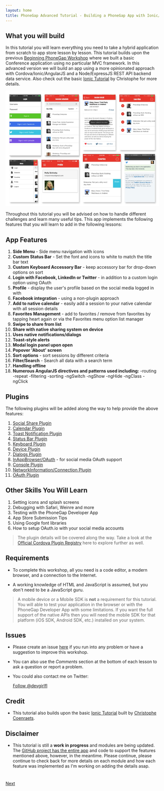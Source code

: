 ```yaml
---
layout: home
title: PhoneGap Advanced Tutorial - Building a PhoneGap App with Ionic/AngularJS+NodeJS+ExpressJS
---
```


## What you will build
In this tutorial you will learn everything you need to take a hybrid application from scratch to app store lesson by lesson.
This tutorial builds upon the previous [Beginning PhoneGap Workshop](hollyschinsky.github.io/phonegap-workshop/) where we built a basic 
Conference application using no particular MVC framework. In this advanced version we will build an app using a more opinionated approach 
with Cordova/Ionic/AngularJS and a Node/ExpressJS REST API backend data service. Also check out the basic [Ionic Tutorial](ccoenraets.github.io/ionic-tutorial)
by Christophe for more details. 

![](images/app/app-overview.jpg)

Throughout this tutorial you will be advised on how to handle different challenges and learn many useful tips. This app implements the 
following features that you will learn to add in the following lessons: 

## App Features 
1. **Side Menu** - Side menu navigation with icons
2. **Custom Status Bar** - Set the font and icons to white to match the title bar text
3. **Custom Keyboard Accessory Bar** - keep accessory bar for drop-down options on sort
4. **Login with Facebook, LinkedIn or Twitter** - in addition to a custom login option using OAuth
5. **Profile** - display the user's profile based on the social media logged in with
6. **Facebook integration** - using a non-plugin approach
7. **Add to native calendar** - easily add a session to your native calendar with all session details
8. **Favorites Management** - add to favorites / remove from favorites by tapping heart again or via the Favorites menu option list manager
9. **Swipe to share from list**
10. **Share with native sharing system on device**
11. **Uses native notifications/dialogs**
12. **Toast-style alerts**
13. **Modal login panel upon open**
14. **Popover 'About' screen**
15. **Sort options** - sort sessions by different criteria
16. **Filter/Search** - Search all data with a search term
17. **Handling offline**
17. **Numerous AngularJS directives and patterns used including:**
    -routing
    -repeat
    -filtering
    -sorting
    -ngSwitch
    -ngShow
    -ngHide
    -ngClass
    -ngClick    
 
## Plugins
The following plugins will be added along the way to help provide the above features:

1. [Social Share Plugin](https://github.com/EddyVerbruggen/SocialSharing-PhoneGap-Plugin/) 
2. [Calendar Plugin](https://github.com/EddyVerbruggen/Calendar-PhoneGap-Plugin.git)
3. [Toast Notification Plugin](https://github.com/EddyVerbruggen/Toast-PhoneGap-Plugin)
4. [Status Bar Plugin](https://github.com/apache/cordova-plugin-statusbar)
5. [Keyboard Plugin](https://github.com/driftyco/ionic-plugins-keyboard)
6. [Device Plugin](https://github.com/apache/cordova-plugin-device)
7. [Dialogs Plugin](https://github.com/apache/cordova-plugin-dialogs)
8. [InAppBrowser/OAuth](https://github.com/oauth-io/oauth-phonegap) - for social media OAuth support 
9. [Console Plugin](https://github.com/apache/cordova-plugin-console)
10. [NetworkInformation/Connection Plugin](https://github.com/apache/cordova-plugin-network-information)
11. [OAuth Plugin](https://github.com/oauth-io/oauth-phonegap)

## Other Skills You Will Learn
1. Setting icons and splash screens
2. Debugging with Safari, Weinre and more
3. Testing with the PhoneGap Developer App
4. App Store Submission Tips
5. Using Google font libraries
6. How to setup OAuth.io with your social media accounts

>The plugin details will be covered along the way. Take a look at the [Official Cordova Plugin Registry](http://plugins.cordova.io) here to explore further as well. 

## Requirements

- To complete this workshop, all you need is a code editor, a modern browser, and a connection to the Internet.

- A working knowledge of HTML and JavaScript is assumed, but you don't need to be a JavaScript guru.

>A mobile device or a Mobile SDK is **not** a requirement for this tutorial. You will able to test your application in the browser or with the PhoneGap Developer App with some limitations. If you want the full support of the native APIs then you will need the mobile SDK for that platform (iOS SDK, Android SDK, etc.) installed on your system. 


## Issues

- Please create an issue [here](https://github.com/hollyschinsky/ConferenceTracker/issues) if you run
into any problem or have a suggestion to improve this workshop.

- You can also use the *Comments* section at the bottom of each lesson to ask a question or report a problem.

- You could also contact me on Twitter:

    <a href="https://twitter.com/devgirlfl" class="twitter-follow-button" data-show-count="true" 
    data-size="large" data-lang="en">Follow 
    @devgirlfl</a>
    <script>!function(d,s,id){var js,fjs=d.getElementsByTagName(s)[0];if(!d.getElementById(id)){js=d.createElement(s);js.id=id;js.src="//platform.twitter.com/widgets.js";fjs.parentNode.insertBefore(js,fjs);}}(document,"script","twitter-wjs");</script>

## Credit

- This tutorial also builds upon the basic [Ionic Tutorial](ccoenraets.github.io/ionic-tutorial) built by [Christophe Coenraets](http://coenraets.org). 

## Disclaimer 
- This tutorial is still a **work in progress** and modules are being updated. The [GitHub project has the entire app](https://github.com/hollyschinsky/ConferenceTracker) and code to support the features mentioned above, however, in the meantime. 
Please continue, please continue to check back for more details on each module and how each feature was implemented as I'm working on adding the details asap.   

<div class="row" style="margin-top:40px;">
<div class="col-sm-12">
<a href="install-ionic.html" class="btn btn-default pull-right">Next <i class="glyphicon
glyphicon-chevron-right"></i></a>
</div>
</div>
